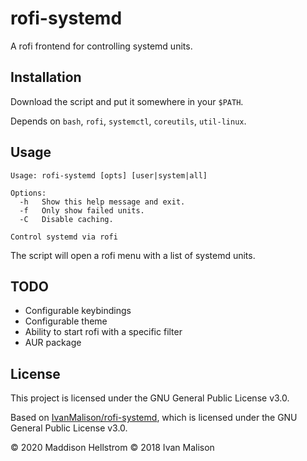 # rofi-systemd

A rofi frontend for controlling systemd units.

## Installation

Download the script and put it somewhere in your `$PATH`.

Depends on `bash`, `rofi`, `systemctl`, `coreutils`, `util-linux`.

## Usage

```
Usage: rofi-systemd [opts] [user|system|all]

Options:
  -h   Show this help message and exit.
  -f   Only show failed units.
  -C   Disable caching.

Control systemd via rofi
```

The script will open a rofi menu with a list of systemd units. 

## TODO

- Configurable keybindings
- Configurable theme
- Ability to start rofi with a specific filter
- AUR package

## License

This project is licensed under the GNU General Public License v3.0.

Based on [IvanMalison/rofi-systemd](https://github.com/IvanMalison/rofi-systemd), which is licensed under the GNU General Public License v3.0.

&copy; 2020 Maddison Hellstrom
&copy; 2018 Ivan Malison
